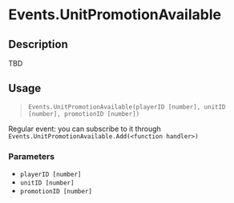 # Events.UnitPromotionAvailable
## Description
TBD

## Usage
> `Events.UnitPromotionAvailable(playerID [number], unitID [number], promotionID [number])`

Regular event: you can subscribe to it through `Events.UnitPromotionAvailable.Add(<function handler>)`

### Parameters
- `playerID [number]`
- `unitID [number]`
- `promotionID [number]`